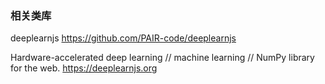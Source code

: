 ### 相关类库

deeplearnjs
https://github.com/PAIR-code/deeplearnjs

Hardware-accelerated deep learning // machine learning // NumPy library for the web. https://deeplearnjs.org

